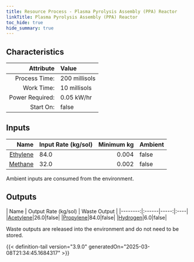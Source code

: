 ```yaml
---
title: Resource Process - Plasma Pyrolysis Assembly (PPA) Reactor
linkTitle: Plasma Pyrolysis Assembly (PPA) Reactor
toc_hide: true
hide_summary: true
---
```

<!-- This is generated by the MarsSim HelpGenertor, do not edit. -->

## Characteristics

| Attribute      | Value |
|--------:|:------|
|Process Time:|200 millisols|
|Work Time:|10 millisols|
|Power Required:|0.05 kW/hr|
|Start On:|false|

## Inputs
| Name      | Input Rate (kg/sol) | Minimum kg | Ambient |
|--------:|:------|-----:|:----|
|[Ethylene](/docs/definitions/resource/ethylene)|84.0|0.004|false|
|[Methane](/docs/definitions/resource/methane)|32.0|0.002|false|

Ambient inputs are consumed from the environment.

## Outputs
| Name      | Output Rate (kg/sol) | Waste Output |
|--------:|:------|-----:|:----|
|[Acetylene](/docs/definitions/resource/acetylene)|26.0|false|
|[Propylene](/docs/definitions/resource/propylene)|84.0|false|
|[Hydrogen](/docs/definitions/resource/hydrogen)|6.0|false|

Waste outputs are released into the environment and do not need to be stored.


{{< definition-tail version="3.9.0" generatedOn="2025-03-08T21:34:45.1684317" >}}



